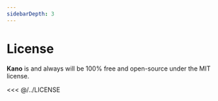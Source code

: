 ```yaml
---
sidebarDepth: 3
---
```


# License

**Kano** is and always will be 100% free and open-source under the MIT license.

<<< @/../LICENSE
